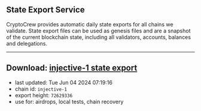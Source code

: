 ## State Export Service
CryptoCrew provides automatic daily state exports for all chains we validate. State export files can be used as genesis files and are a snapshot of the current blockchain state, including all validators, accounts, balances and delegations.

---
**Download: [injective-1 state export](https://dl-eu2.ccvalidators.com/SERVICE/injective/injective-1_export_72629336.json)**
---

- last updated: Tue Jun 04 2024 07:19:16
- chain id: `injective-1`
- export height: `72629336`
- use for: airdrops, local tests, chain recovery
